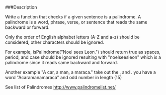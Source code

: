 ###Description

Write a function that checks if a given sentence is a palindrome. A palindrome is a word, phrase, verse, or
sentence that reads the same backward or forward.

Only the order of English alphabet letters (A-Z and a-z) should be considered, other characters should be ignored.

For example, isPalindrome("Noel sees Leon.") should return true as spaces, period,
and case should be ignored resulting with "noelseesleon" which is a palindrome since it reads same backward and forward.

Another example "A car, a man, a maraca." take out the , and . you have a word "Acaramanamaraca" and odd number
in length (15)

See list of Palindromes http://www.palindromelist.net/
